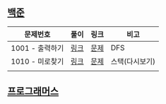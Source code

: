 ## [백준](https://github.com/edutak/TIL/blob/master/algorithms/boj)

| 문제번호        | 풀이                                                         | 링크                                         | 비고           |
| --------------- | ------------------------------------------------------------ | -------------------------------------------- | -------------- |
| 1001 - 출력하기 | [링크](https://github.com/edutak/TIL/blob/master/algorithms/boj/1001.py) | [문제](https://www.acmicpc.net/problem/1001) | DFS            |
| 1010 - 미로찾기 | [링크](https://github.com/edutak/TIL/blob/master/algorithms/boj/1010.py) | [문제](https://www.acmicpc.net/problem/1010) | 스택(다시보기) |
|                 |                                                              |                                              |                |

## [프로그래머스](https://github.com/edutak/TIL/blob/master/algorithms/programmers)

